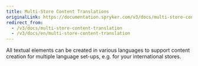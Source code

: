 ```yaml
---
title: Multi-Store Content Translations
originalLink: https://documentation.spryker.com/v3/docs/multi-store-content-translation
redirect_from:
  - /v3/docs/multi-store-content-translation
  - /v3/docs/en/multi-store-content-translation
---
```


All textual elements can be created in various languages to support content creation for multiple language set-ups, e.g. for your international stores.

